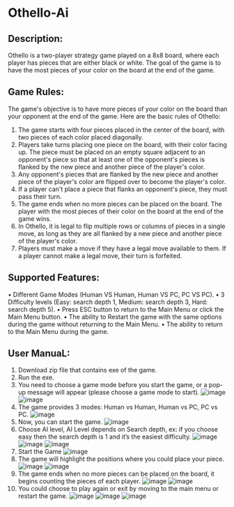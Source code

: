 # Othello-Ai

## Description:
Othello is a two-player strategy game played on a 8x8 board, where each player has pieces that are either black or white. The goal of the game is to have the most pieces of your color on the board at the end of the game.

## Game Rules:
The game's objective is to have more pieces of your color on the board than your opponent at the end of the game. Here are the basic rules of Othello:
1. The game starts with four pieces placed in the center of the board, with two pieces of each color placed diagonally.
2. Players take turns placing one piece on the board, with their color facing up. The piece must be placed on an empty square adjacent to an opponent's piece so that at least one of the opponent's pieces is flanked by the new piece and another piece of the player's color.
3. Any opponent's pieces that are flanked by the new piece and another piece of the player's color are flipped over to become the player's color.
4. If a player can't place a piece that flanks an opponent's piece, they must pass their turn.
5. The game ends when no more pieces can be placed on the board. The player with the most pieces of their color on the board at the end of the game wins.
6. In Othello, it is legal to flip multiple rows or columns of pieces in a single move, as long as they are all flanked by a new piece and another piece of the player's color.
7. Players must make a move if they have a legal move available to them. If a player cannot make a legal move, their turn is forfeited.
 
## Supported Features:
•	Different Game Modes (Human VS Human, Human VS PC, PC VS PC).
•	3 Difficulty levels (Easy: search depth 1, Medium: search depth 3, Hard: search depth 5).
•	Press ESC button to return to the Main Menu or click the Main Menu button.
•	The ability to Restart the game with the same options during the game without returning to the Main Menu.
•	The ability to return to the Main Menu during the game.

## User ManuaL:
1.	Download zip file that contains exe of the game.
2.	Run the exe.
3.	You need to choose a game mode before you start the game, or a pop-up message will appear (please choose a game mode to start).
![image](https://github.com/Yousef497/Othello-Ai/assets/85317706/b87c5fd6-d0d0-4a2d-bbb5-7cf32ade4953)
![image](https://github.com/Yousef497/Othello-Ai/assets/85317706/b1a80c28-241d-4b02-b3db-4c01187c944a)
4.	The game provides 3 modes: Human vs Human, Human vs PC, PC vs PC.
![image](https://github.com/Yousef497/Othello-Ai/assets/85317706/ef70198d-16f3-423b-aa8e-0f7d1e9cbfd0)
5. Now, you can start the game.
![image](https://github.com/Yousef497/Othello-Ai/assets/85317706/80e4d439-788f-4e04-b650-b819c35ec356)
6.	Choose AI level, AI Level depends on Search depth, ex: if you choose easy then the search depth is 1 and it’s the easiest difficulty.
![image](https://github.com/Yousef497/Othello-Ai/assets/85317706/975142e3-e16f-4981-92b1-3a9535fbaba5)
![image](https://github.com/Yousef497/Othello-Ai/assets/85317706/81fbce16-31d6-46f9-abb4-6a588fe0f81b)
![image](https://github.com/Yousef497/Othello-Ai/assets/85317706/fca9a9ba-519b-461f-b4bf-10051e60dc78)
7.	Start the Game
![image](https://github.com/Yousef497/Othello-Ai/assets/85317706/56f33d3f-3fa9-41f1-b18f-30feda5c25b1)
8.	The game will highlight the positions where you could place your piece.
![image](https://github.com/Yousef497/Othello-Ai/assets/85317706/e9e9d0f6-092b-4b3f-974f-f3e895c53bbb)
![image](https://github.com/Yousef497/Othello-Ai/assets/85317706/2a9cc951-6383-4dd9-9462-609c69e0acb6)
9.	The game ends when no more pieces can be placed on the board, it begins counting the pieces of each player.
![image](https://github.com/Yousef497/Othello-Ai/assets/85317706/37bf30d9-9f96-4b4e-9f17-5fa69162df12)
![image](https://github.com/Yousef497/Othello-Ai/assets/85317706/f2dd7772-aaa3-4318-836f-912c3206b5c8)
10.	You could choose to play again or exit by moving to the main menu or restart the game.
![image](https://github.com/Yousef497/Othello-Ai/assets/85317706/e920478e-6ade-4d98-bbf0-1f6828abe7c9)
![image](https://github.com/Yousef497/Othello-Ai/assets/85317706/c9fe7cda-22c5-4372-a55a-bedda1604838)
![image](https://github.com/Yousef497/Othello-Ai/assets/85317706/e6baa0cd-6167-445a-b7b4-ea4ff6e34cac)
